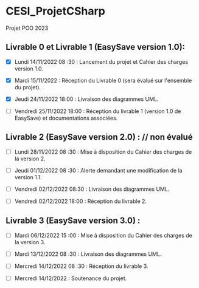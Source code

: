 # CESI_ProjetCSharp
Projet POO 2023
## Livrable 0 et Livrable 1 (EasySave version 1.0):

- [x] Lundi 14/11/2022 08 :30 : Lancement du projet et Cahier des charges version 1.0.

- [x] Mardi 15/11/2022 : Réception du Livrable 0 (sera évalué sur l'ensemble du projet).

- [x] Jeudi 24/11/2022 18:00 : Livraison des diagrammes UML.

- [ ] Vendredi 25/11/2022 18:00 : Réception du livrable 1 (version 1.0 de EasySave) et documentations associées.

## Livrable 2 (EasySave version 2.0) : // non évalué

- [ ] Lundi 28/11/2022 08 :30 : Mise à disposition du Cahier des charges de la version 2.

- [ ] Jeudi 01/12/2022 08 :30 : Alerte demandant une modification de la version 1.1.

- [ ] Vendredi 02/12/2022 08:30 : Livraison des diagrammes UML.

- [ ] Vendredi 02/12/2022 18:00 : Réception du livrable 2.

## Livrable 3 (EasySave version 3.0) :

- [ ] Mardi 06/12/2022 15 :00 : Mise à disposition du Cahier des charges de la version 3.

- [ ] Mardi 13/12/2022 08 :30 : Livraison des diagrammes UML.

- [ ] Mercredi 14/12/2022 08 :30 : Réception du livrable 3.

- [ ] Mercredi 14/12/2022 : Soutenance du projet.
